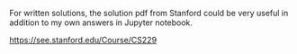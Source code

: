 For written solutions, the solution pdf from Stanford could be very useful in
addition to my own answers in Jupyter notebook.

https://see.stanford.edu/Course/CS229
